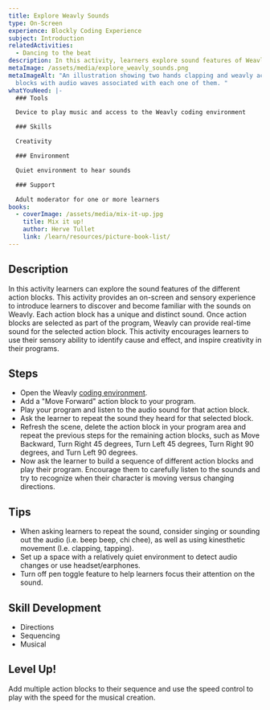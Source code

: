 ```yaml
---
title: Explore Weavly Sounds
type: On-Screen
experience: Blockly Coding Experience
subject: Introduction
relatedActivities:
  - Dancing to the beat
description: In this activity, learners explore sound features of Weavly.
metaImage: /assets/media/explore_weavly_sounds.png
metaImageAlt: "An illustration showing two hands clapping and weavly action
  blocks with audio waves associated with each one of them. "
whatYouNeed: |-
  ### Tools

  Device to play music and access to the Weavly coding environment

  ### Skills

  Creativity

  ### Environment

  Quiet environment to hear sounds

  ### Support

  Adult moderator for one or more learners
books:
  - coverImage: /assets/media/mix-it-up.jpg
    title: Mix it up!
    author: Herve Tullet
    link: /learn/resources/picture-book-list/
---
```

## Description

In this activity learners can explore the sound features of the different action blocks. This activity provides an on-screen and sensory experience to introduce learners to discover and become familiar with the sounds on Weavly. Each action block has a unique and distinct sound. Once action blocks are selected as part of the program, Weavly can provide real-time sound for the selected action block. This activity encourages learners to use their sensory ability to identify cause and effect, and inspire creativity in their programs.

## Steps

* Open the Weavly [coding environment](https://create.weavly.org/?v=1.4&t=default&w=Sketchpad&p=&c=abb&d=&s=abb).
* Add a "Move Forward" action block to your program. 
* Play your program and listen to the audio sound for that action block. 
* Ask the learner to repeat the sound they heard for that selected block.
* Refresh the scene, delete the action block in your program area and repeat the previous steps for the remaining action blocks, such as Move Backward, Turn Right 45 degrees, Turn Left 45 degrees, Turn Right 90 degrees, and Turn Left 90 degrees.
* Now ask the learner to build a sequence of different action blocks and play their program. Encourage them to carefully listen to the sounds and try to recognize when their character is moving versus changing directions. 

## Tips

* When asking learners to repeat the sound, consider singing or sounding out the audio (i.e. beep beep, chi chee), as well as using kinesthetic movement (I.e. clapping, tapping).
* Set up a space with a relatively quiet environment to detect audio changes or use headset/earphones.
* Turn off pen toggle feature to help learners focus their attention on the sound.

## Skill Development

* Directions
* Sequencing
* Musical

## Level Up!

Add multiple action blocks to their sequence and use the speed control to play with the speed for the musical creation.